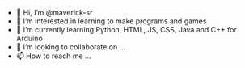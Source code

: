 - 👋 Hi, I’m @maverick-sr
- 👀 I’m interested in learning to make programs and games
- 🌱 I’m currently learning Python, HTML, JS, CSS, Java and C++ for Arduino
- 💞️ I’m looking to collaborate on ...
- 📫 How to reach me ...

<!---
maverick-sr/maverick-sr is a ✨ special ✨ repository because its `README.md` (this file) appears on your GitHub profile.
You can click the Preview link to take a look at your changes.
--->
